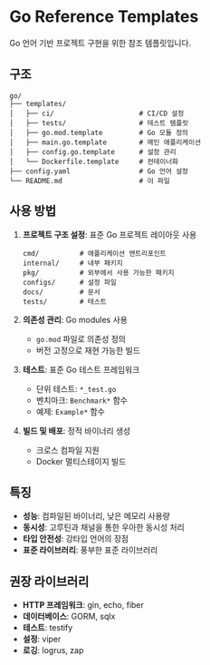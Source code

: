 # Go Reference Templates

Go 언어 기반 프로젝트 구현을 위한 참조 템플릿입니다.

## 구조

```
go/
├── templates/
│   ├── ci/                     # CI/CD 설정
│   ├── tests/                  # 테스트 템플릿
│   ├── go.mod.template         # Go 모듈 정의
│   ├── main.go.template        # 메인 애플리케이션
│   ├── config.go.template      # 설정 관리
│   └── Dockerfile.template     # 컨테이너화
├── config.yaml                 # Go 언어 설정
└── README.md                   # 이 파일
```

## 사용 방법

1. **프로젝트 구조 설정**: 표준 Go 프로젝트 레이아웃 사용
   ```
   cmd/          # 애플리케이션 엔트리포인트
   internal/     # 내부 패키지
   pkg/          # 외부에서 사용 가능한 패키지
   configs/      # 설정 파일
   docs/         # 문서
   tests/        # 테스트
   ```

2. **의존성 관리**: Go modules 사용
   - `go.mod` 파일로 의존성 정의
   - 버전 고정으로 재현 가능한 빌드

3. **테스트**: 표준 Go 테스트 프레임워크
   - 단위 테스트: `*_test.go`
   - 벤치마크: `Benchmark*` 함수
   - 예제: `Example*` 함수

4. **빌드 및 배포**: 정적 바이너리 생성
   - 크로스 컴파일 지원
   - Docker 멀티스테이지 빌드

## 특징

- **성능**: 컴파일된 바이너리, 낮은 메모리 사용량
- **동시성**: 고루틴과 채널을 통한 우아한 동시성 처리
- **타입 안전성**: 강타입 언어의 장점
- **표준 라이브러리**: 풍부한 표준 라이브러리

## 권장 라이브러리

- **HTTP 프레임워크**: gin, echo, fiber
- **데이터베이스**: GORM, sqlx
- **테스트**: testify
- **설정**: viper
- **로깅**: logrus, zap